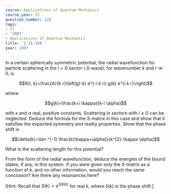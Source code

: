 ```yaml
---
course: Applications of Quantum Mechanics
course_year: II
question_number: 128
tags:
- II
- '2007'
- Applications of Quantum Mechanics
title: '1.II.33A '
year: 2007
---
```



In a certain spherically symmetric potential, the radial wavefunction for particle scattering in the $l=0$ sector ( $S$-wave), for wavenumber $k$ and $r \gg 0$, is

$$R(r, k)=\frac{A}{k r}\left(g(-k) e^{-i k r}-g(k) e^{i k r}\right)$$

where

$$g(k)=\frac{k+i \kappa}{k-i \alpha}$$

with $\kappa$ and $\alpha$ real, positive constants. Scattering in sectors with $l \neq 0$ can be neglected. Deduce the formula for the $S$-matrix in this case and show that it satisfies the expected symmetry and reality properties. Show that the phase shift is

$$\delta(k)=\tan ^{-1} \frac{k(\kappa+\alpha)}{k^{2}-\kappa \alpha}$$

What is the scattering length for this potential?

From the form of the radial wavefunction, deduce the energies of the bound states, if any, in this system. If you were given only the $S$-matrix as a function of $k$, and no other information, would you reach the same conclusion? Are there any resonances here?

[Hint: Recall that $S(k)=e^{2 i \delta(k)}$ for real $k$, where $\delta(k)$ is the phase shift.]